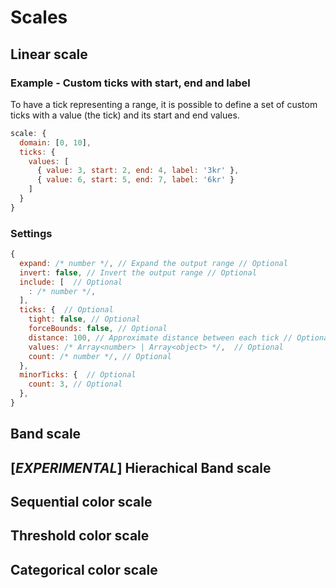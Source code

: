 # Scales

## Linear scale

### Example - Custom ticks with start, end and label

To have a tick representing a range, it is possible to define a set of custom ticks with a value (the tick) and its start and end values.

  ```js
  scale: {
    domain: [0, 10],
    ticks: {
      values: [
        { value: 3, start: 2, end: 4, label: '3kr' },
        { value: 6, start: 5, end: 7, label: '6kr' }
      ]
    }
  }
  ```

### Settings

```js
{
  expand: /* number */, // Expand the output range // Optional
  invert: false, // Invert the output range // Optional
  include: [  // Optional
    : /* number */,
  ],
  ticks: {  // Optional
    tight: false, // Optional
    forceBounds: false, // Optional
    distance: 100, // Approximate distance between each tick // Optional
    values: /* Array<number> | Array<object> */,  // Optional
    count: /* number */, // Optional
  },
  minorTicks: {  // Optional
    count: 3, // Optional
  },
}
```


## Band scale


## [*EXPERIMENTAL*] Hierachical Band scale


## Sequential color scale


## Threshold color scale


## Categorical color scale

